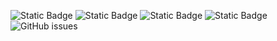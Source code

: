 ![Static Badge](https://img.shields.io/badge/blacklists-60-000000) ![Static Badge](https://img.shields.io/badge/blacklisted-3066553-cc0000) ![Static Badge](https://img.shields.io/badge/whitelisted-2242-00CC00) ![Static Badge](https://img.shields.io/badge/streaming_blacklist-28106-000000) ![GitHub issues](https://img.shields.io/github/issues/fabriziosalmi/blacklists)
